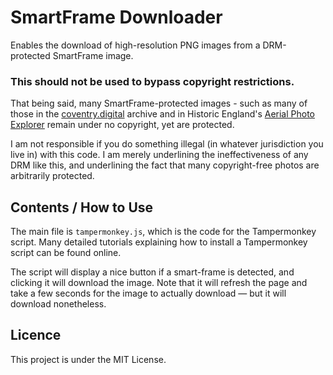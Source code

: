 # SmartFrame Downloader
Enables the download of high-resolution PNG images from a DRM-protected SmartFrame image. 

### This should not be used to bypass copyright restrictions. 
That being said, many SmartFrame-protected images - such as many of those in the [coventry.digital](https://coventry.digital/) archive and in Historic England's [Aerial Photo Explorer](https://historicengland.org.uk/images-books/archive/collections/aerial-photos/) remain under no copyright, yet are protected. 

I am not responsible if you do something illegal (in whatever jurisdiction you live in) with this code. I am merely underlining the ineffectiveness of any DRM like this, and underlining the fact that many copyright-free photos are arbitrarily protected. 

## Contents / How to Use
The main file is `tampermonkey.js`, which is the code for the Tampermonkey script. Many detailed tutorials explaining how to install a Tampermonkey script can be found online.

The script will display a nice button if a smart-frame is detected, and clicking it will download the image. Note that it will refresh the page and take a few seconds for the image to actually download — but it will download nonetheless.

## Licence
This project is under the MIT License.
